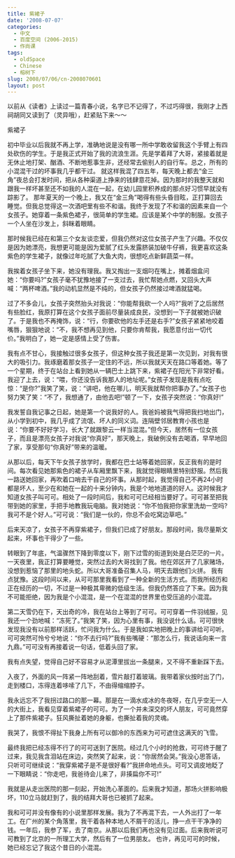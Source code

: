 ```yaml
---
title: 紫裙子
date: '2008-07-07'
categories:
  - 中文
  - 百度空间 (2006-2015)
  - 作尚课
tags:
  - oldSpace
  - Chinese
  - 榕树下
slug: 2008/07/06/cn-2008070601
layout: post
---
```

以前从《读者》上读过一篇青春小说，名字已不记得了，不过巧得很，我刚才上西祠胡同又读到了（灵异哦），赶紧贴下来～～

 紫裙子

  初中毕业以后我就不再上学，准确地说是没有哪一所中学敢收留我这个手臂上有四处砍伤的学生。于是我正式开始了我的流浪生涯。先是学着拜了大哥，紧接着就是无休止地打架、酗酒、不断地惹事生非，还经常去偷别人的自行车。总之，所有的小混混干过的坏事我几乎都干过。
就这样我混了四五年，每天晚上都去“金三角”夜总会打发时间，把从各种渠道上挣来的钱肆意花掉。因为那时的我整天就和跟我一样坏甚至还不如我的人混在一起，在幼儿园里积养成的那点好习惯早就没有踪影了。
 那年夏天的一个晚上，我又在“金三角”喝得有些头昏目眩，正打算回去睡觉。但我总觉得这一次酒吧里有些不和谐。我终于发现了不和谐的因素来自一个女孩子。她穿着一条紫色裙子，很简单的学生裙。应该是某个中学的制服。女孩子一个人坐在沙发上，斜眯着眼睛。

  那时候我已经在和第三个女友谈恋爱，但我仍然对这位女孩子产生了兴趣。不仅仅是因为她漂亮，我想更可能是因为爱腻了红头发露脐装加破牛仔裤，我更喜欢这条紫色的学生裙子，就像过年吃腻了大鱼大肉，很想吃点新鲜蔬菜一样。

  我挨着女孩子坐下来，她没有理我。我又掏出一支烟叼在嘴上，摊着烟盒问她：“你要吗?”女孩子毫不犹豫地接了一支过去，我忙帮她点燃，又回头大声喊：“两杯啤酒。”我的动机显然是不纯的，但女孩子仍然接过啤酒就猛喝。

  过了不多会儿，女孩子突然抬头对我说：“你能帮我砍一个人吗?”我听了之后居然有些脸红，我原打算在这个女孩子面前尽量装成良民，没想到一下子就被她识破了。于是我也不再掩饰，说：“行，你要砍他的左手还是右手?”女孩子紧紧地咬着嘴唇，狠狠地说：“不，我不想再见到他，只要你肯帮我，我愿意付出一切代价。”我明白了，她一定是感情上受了伤害。

  我有点不甘心，我接触过很多女孩子，但这种女孩子我还是第一次见到，对我有很大的吸引力。我琢磨着那女孩子一定住的不远，所以我就天天在路口等着她。等了一个星期，终于在站台上看到她从一辆巴士上跳下来，紫裙子在阳光下非常好看。我迎了上去，说：“喂，你还没告诉我那人的地址呢。”女孩子发现是我有点吃惊：“是你?”我笑了笑，说：“讲吧，他在哪儿，明天我就帮你把事办了。”女孩子也努力笑了笑：“不了，我想通了，由他去吧!”顿了一下，女孩子突然说：“你真好!”

  我发誓自我记事之日起，她是第一个说我好的人。我爸妈被我气得把我扫地出门，从小学到初中，我几乎成了流氓、坏人的同义词。连隔壁邻居教育小孩也是说：“你要不好好学习，长大了就跟黎云一样当混混。”但今天，居然有一位女孩子，而且是漂亮女孩子对我说“你真好”，那天晚上，我破例没有去喝酒，早早地回了家，享受那句“你真好”带来的温暖。

  从那以后，每天下午女孩子放学时，我都在巴士站等着她回家，反正我有的是时间。每次看见她那紫色的裙子从车厢里飘下来，我就觉得眼睛里特别舒服。然后我一路送她回家，再吹着口哨去干自己的坏事。从那时起，我觉得自己不再24小时都是坏人，至少在和她在一起的十来分钟内，我是个地地道道的好人。这时候我才知道女孩子叫可可。相处了一段时间后，我和可可已经相当要好了。可可甚至把我带到她的家里，手把手地教我玩电脑。我对她说：“你不怕我把你家里洗劫一空吗?我可不是个好人。”可可说：“我们是一伙的，你总不会吃窝边草吧。”

  后来天凉了，女孩子不再穿紫裙子，但我们已成了好朋友。那段时间，我尽量斯文起来，坏事也干得少了一些。

  转眼到了年底，气温骤然下降到零度以下，刚下过雪的街道到处是白茫茫的一片。一天夜里，我正打算要睡觉，突然过去的大哥找到了我。他在郊区开了几家赌场，没想到惹恼了那里的地头蛇。所以大哥准备召集人马，明天去跟他们火拼。 我有点犹豫。这段时间以来，从可可那里我看到了一种全新的生活方式。而我所经历和正在经历的一切，不过是一种极其卑微的低级生活。但我仍然答应了下来。因为我不可能拒绝，因为我是个小混混，是一个在混混的世界里也受压追的小混混。

  第二天雪仍在下，天出奇的冷，我在站台上等到了可可。可可穿着一件羽绒服，见我还一个劲地喊：“冻死了。”我笑了笑，因为心里有事，我没说什么话。可可很快发现我没有以前那样活跃，忙问我为什么。于是我如实地把晚上的事讲给可可听。可可突然可怜兮兮地说：“你不去行吗?”我有些嘴硬：“那怎么行，我说话向来一言九鼎。”可可没有再接着说一句话，低着头回了家。

  我有点失望，觉得自己好不容易才从泥潭里拔出一条腿来，又不得不重新踩下去。

  入夜了，外面的风一阵紧一阵地刮着，雪片敲打着玻璃。我带着家伙按时出了门，走到楼口，冻得连着哆嗦了几下，不由得缩缩脖子。

  我永远忘不了我拐过路口的那一幕。那是在一滴水成冰的冬夜呀，在几乎空无一人的大街上，我看见穿着紫裙子的可可。为了一个并未深交的坏人朋友，可可竟然穿上了那件紫裙子。狂风撕扯着她的身躯，也撕扯着我的灵魂。

  我哭了，我恨不得扯下我身上所有可以御冷的东西来为可可遮住这满天的飞雪。

  最终我把已经冻得不行了的可可送到了医院。经过几个小时的抢救，可可终于醒了过来，我见我含泪站在床边，突然笑了起来，说：“你居然会哭。”我没心思答话，只听可可继续说：“我穿紫裙子是不是很好看?”我拼命地点头。可可又调皮地眨了一下眼睛说：“你走吧，我爸待会儿来了，非揍扁你不可!”

  我就是从走出医院的那一刻起，开始洗心革面的。后来我才知道，那场火拼影响极坏，110立马就赶到了，我的结拜大哥也已被抓了起来。

  我和可可并没有像有的小说里那样发展。我为了不再混下去，一人外出打了一年工。在广州的某个角落里，我干着各种本地人不屑干的活儿，挣一点干干净净的钱。一年后，我参了军，去了南京。从那以后我们再也没有见过面。后来我听说可可教到了北京的一所理工大学，然后有了一位男朋友。 也许，再见可可的时候，她已经忘记了我这个昔日的小混混。

